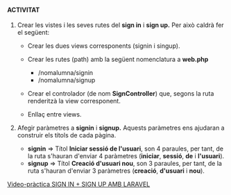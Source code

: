 #### ACTIVITAT ####

1. Crear les vistes i les seves rutes del **sign in** i **sign up.** Per això caldrà fer el següent:

    + Crear les dues views corresponents (signin i singup).
    + Crear les rutes (path) amb la següent nomenclatura a **web.php**
    
        + /nomalumna/signin
        + /nomalumna/signup
    + Crear el controlador (de nom **SignController**) que, segons la ruta renderitzà la view corresponent.
    + Enllaç entre views.

2. Afegir paràmetres a **signin** i **signup.** Aquests paràmetres ens ajudaran a construir els títols de cada pàgina.

    + **signin** => Títol **Iniciar sessió de l'usuari**, son 4 paraules, per tant, de la ruta s'hauran d'enviar 4 paràmetres (**iniciar**, **sessió**, **de** i **l'usuari**).
    + **signup** => Títol **Creació d'usuari nou**, son 3 paraules, per tant, de la ruta s'hauran d'enviar 3 paràmetres (**creació**, **d'usuari** i **nou**).

[Video-pràctica SIGN IN + SIGN UP AMB LARAVEL](https://drive.google.com/file/d/1lk2RWPMF2u4Q-FX2OtURfunUKNZH112v/view?usp=sharing)
